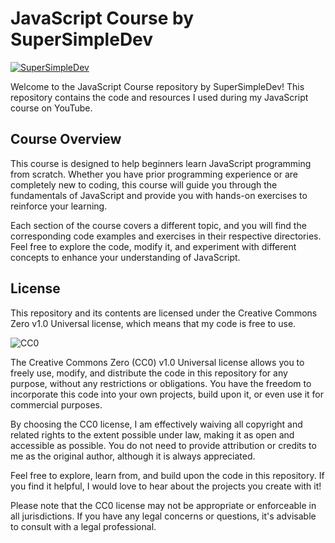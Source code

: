 # JavaScript Course by SuperSimpleDev

[![SuperSimpleDev](https://www.citypng.com/public/uploads/preview/js-javascript-round-logo-icon-png-11662226392lsrrajcm0y.png)](https://www.youtube.com/@SuperSimpleDev/featured)

Welcome to the JavaScript Course repository by SuperSimpleDev! This repository contains the code and resources I used during my JavaScript course on YouTube.

## Course Overview

This course is designed to help beginners learn JavaScript programming from scratch. Whether you have prior programming experience or are completely new to coding, this course will guide you through the fundamentals of JavaScript and provide you with hands-on exercises to reinforce your learning.

Each section of the course covers a different topic, and you will find the corresponding code examples and exercises in their respective directories. Feel free to explore the code, modify it, and experiment with different concepts to enhance your understanding of JavaScript.

## License

This repository and its contents are licensed under the Creative Commons Zero v1.0 Universal license, which means that my code is free to use.

![CC0](https://licensebuttons.net/p/zero/1.0/88x31.png)

The Creative Commons Zero (CC0) v1.0 Universal license allows you to freely use, modify, and distribute the code in this repository for any purpose, without any restrictions or obligations. You have the freedom to incorporate this code into your own projects, build upon it, or even use it for commercial purposes.

By choosing the CC0 license, I am effectively waiving all copyright and related rights to the extent possible under law, making it as open and accessible as possible. You do not need to provide attribution or credits to me as the original author, although it is always appreciated.

Feel free to explore, learn from, and build upon the code in this repository. If you find it helpful, I would love to hear about the projects you create with it!

Please note that the CC0 license may not be appropriate or enforceable in all jurisdictions. If you have any legal concerns or questions, it's advisable to consult with a legal professional.

